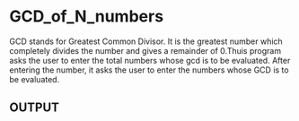 # GCD_of_N_numbers
GCD stands for Greatest Common Divisor. It is the greatest number which completely divides the number and gives a remainder of 0.Thuis program asks the user to enter the total numbers whose gcd is to be evaluated. After entering the number, it asks the user to enter the numbers whose GCD is to be evaluated.
## OUTPUT
